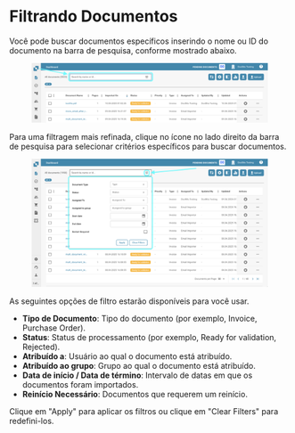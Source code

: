 # Filtrando Documentos

Você pode buscar documentos específicos inserindo o nome ou ID do documento na barra de pesquisa, conforme mostrado abaixo.

<figure><img src="../../../.gitbook/assets/FilteringDocs_1.png" alt=""><figcaption></figcaption></figure>

Para uma filtragem mais refinada, clique no ícone no lado direito da barra de pesquisa para selecionar critérios específicos para buscar documentos.

<figure><img src="../../../.gitbook/assets/FilteringDocs_2.png" alt=""><figcaption></figcaption></figure>

As seguintes opções de filtro estarão disponíveis para você usar.

* **Tipo de Documento**: Tipo do documento (por exemplo, Invoice, Purchase Order).
* **Status**: Status de processamento (por exemplo, Ready for validation, Rejected).
* **Atribuído a**: Usuário ao qual o documento está atribuído.
* **Atribuído ao grupo**: Grupo ao qual o documento está atribuído.
* **Data de início / Data de término**: Intervalo de datas em que os documentos foram importados.
* **Reinício Necessário**: Documentos que requerem um reinício.

Clique em "Apply" para aplicar os filtros ou clique em "Clear Filters" para redefini-los.
